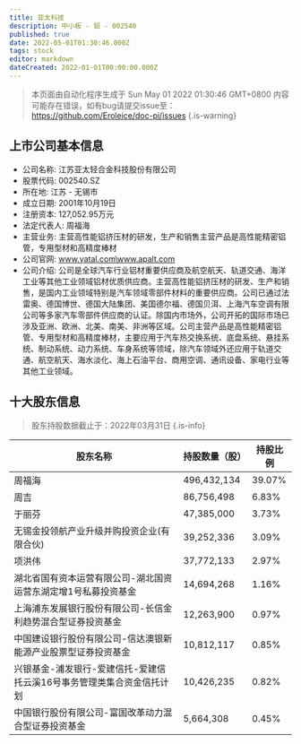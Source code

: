 ```yaml
---
title: 亚太科技
description: 中小板 - 铝 - 002540
published: true
date: 2022-05-01T01:30:46.000Z
tags: stock
editor: markdown
dateCreated: 2022-01-01T00:00:00.000Z
---
```


> 本页面由自动化程序生成于 Sun May 01 2022 01:30:46 GMT+0800
> 内容可能存在错误，如有bug请提交issue至：https://github.com/Eroleice/doc-pi/issues
{.is-warning}

## 上市公司基本信息
- 公司名称: 江苏亚太轻合金科技股份有限公司
- 股票代码: 002540.SZ
- 所在地: 江苏 - 无锡市
- 成立日期: 2001年10月19日
- 注册资本: 127,052.95万元
- 法定代表人: 周福海
- 主营业务: 主营高性能铝挤压材的研发，生产和销售主营产品是高性能精密铝管，专用型材和高精度棒材
- 公司官网: www.yatal.com\www.apalt.com
- 公司介绍: 公司是全球汽车行业铝材重要供应商及航空航天、轨道交通、海洋工业等其他工业领域铝材优质供应商。主营高性能铝挤压材的研发、生产和销售，是国内工业领域特别是汽车领域零部件材料的重要供应商。公司已通过法雷奥、德国博世、德国大陆集团、美国德尔福、德国贝洱、上海汽车空调有限公司等多家汽车零部件供应商的认证。除国内市场外，公司开拓的国际市场已涉及亚洲、欧洲、北美、南美、非洲等区域。公司主营产品是高性能精密铝管、专用型材和高精度棒材，主要应用于汽车热交换系统、底盘系统、悬挂系统、制动系统、动力系统、车身系统等领域，除汽车领域外还应用于轨道交通、航空航天、海水淡化、海上石油平台、商用空调、通讯设备、家电行业等其他工业领域。


## 十大股东信息
> 股东持股数据截止于：2022年03月31日
{.is-info}

| 股东名称 | 持股数量（股） | 持股比例 |
| --- | --- | --- |
| 周福海 | 496,432,134 | 39.07% |
| 周吉 | 86,756,498 | 6.83% |
| 于丽芬 | 47,385,000 | 3.73% |
| 无锡金投领航产业升级并购投资企业(有限合伙) | 39,252,336 | 3.09% |
| 项洪伟 | 37,772,133 | 2.97% |
| 湖北省国有资本运营有限公司-湖北国资运营东湖定增1号私募投资基金 | 14,694,268 | 1.16% |
| 上海浦东发展银行股份有限公司-长信金利趋势混合型证券投资基金 | 12,263,900 | 0.97% |
| 中国建设银行股份有限公司-信达澳银新能源产业股票型证券投资基金 | 10,812,117 | 0.85% |
| 兴银基金-浦发银行-爱建信托-爱建信托云溪16号事务管理类集合资金信托计划 | 10,426,235 | 0.82% |
| 中国银行股份有限公司-富国改革动力混合型证券投资基金 | 5,664,308 | 0.45% |




